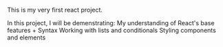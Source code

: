 This is my very first react project. 

In this project, I will be demenstrating: 
	My understanding of React's base features + Syntax
	Working with lists and conditionals
	Styling components and elements

